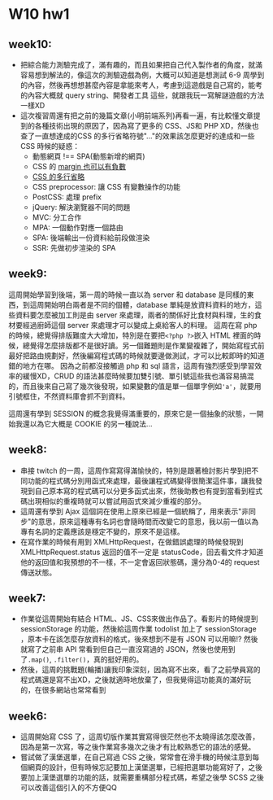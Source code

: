 # W10 hw1

## week10:
* 把綜合能力測驗完成了，滿有趣的，而且如果把自己代入製作者的角度，就滿容易想到解法的，像這次的測驗遊戲為例，大概可以知道是想測試 6-9 周學到的內容，然後再想想甚麼內容是拿能來考人，考慮到這遊戲是自己寫的，能考的內容大概就 query string、開發者工具 這些，就跟我玩一寫解謎遊戲的方法一樣XD
* 這次複習周還有把之前的幾篇文章(小明前端系列)再看一遍，有比較懂文章提到的各種技術出現的原因了，因為寫了更多的 CSS、JS和 PHP XD，然後也查了一直想達成的CSS 的多行省略符號"..."的效果該怎麼更好的達成和一些 CSS 時候的疑惑：
  * 動態網頁 !== SPA(動態新增的網頁)
  * CSS 的 [margin 也可以有負數](https://css-tricks.com/negative-margins/)
  * [CSS 的多行省略](https://zi.media/@carlos-studiocom/post/Wgeq4A)
  * CSS preprocessor: 讓 CSS 有變數操作的功能
  * PostCSS: 處理 prefix
  * jQuery: 解決瀏覽器不同的問題
  * MVC: 分工合作
  * MPA: 一個動作對應一個路由
  * SPA: 後端輸出一份資料給前段做渲染
  * SSR: 先做初步渲染的 SPA

## week9: 

這周開始學習到後端，第一周的時候一直以為 server 和 database 是同樣的東西，到這周開始明白兩者是不同的個體，database 單純是放資料資料的地方，這些資料要怎麼被加工則是由 server 來處理，兩者的關係好比食材與料理，生的食材要經過廚師這個 server 來處理才可以變成上桌給客人的料理。  這周在寫 php 的時候，總覺得排版難度大大增加，特別是在要把`<?php ?>`嵌入 HTML 裡面的時候，總覺得怎麼排版都不是很好讀。另一個難題則是作業變複雜了，開始寫程式前最好把路由規劃好，然後編寫程式碼的時候就要邊做測試，才可以比較即時的知道錯的地方在哪。 因為之前都沒接觸過 php 和 sql 語言，這周有強烈感受到學習效率的緩慢XD，CRUD 的語法甚麼時候要加雙引號、單引號這些我也滿容易搞混的，而且後來自己寫了幾次後發現，如果變數的值是單一個單字例如`'a'`，就要用引號框住，不然資料庫會抓不到資料。

這周還有學到 SESSION 的概念我覺得滿重要的，原來它是一個抽象的狀態，一開始我還以為它大概是 COOKIE 的另一種說法...

## week8: 

* 串接 twitch 的一周，這周作寫寫得滿愉快的，特別是跟著檢討影片學到把不同功能的程式碼分別用函式來處理，最後讓程式碼變得很簡潔這件事，讓我發現到自己原本寫的程式碼可以分更多函式出來，然後助教也有提到當看到程式碼出現相似的重複時就可以嘗試用函式來減少重複的部分。
* 這周還有學到 Ajax 這個詞在使用上原來已經是一個統稱了，用來表示"非同步"的意思，原來這種專有名詞也會隨時間而改變它的意思，我以前一值以為專有名詞的定義應該是穩定不變的，原來不是這樣。
* 在寫作業的時候有用到 XMLHttpRequest，在做錯誤處理的時候發現到XMLHttpRequest.status 返回的值不一定是 statusCode，回去看文件才知道他的返回值和我預想的不一樣，不一定會返回狀態碼，還分為0-4的 request 傳送狀態。


## week7: 
* 作業從這周開始有結合 HTML、JS、CSS來做出作品了。看影片的時候提到 sessionStorage 的功能，然後給這周作業 todolist 加上了 sessionStorage ，原本卡在該怎麼存放資料的格式，後來想到不是有 JSON 可以用嘛!?  然後就寫了之前串 API 常看到但自己一直沒寫過的 JSON，然後也使用到了`.map()`, `.filter()`，真的挺好用的。
* 然後，這周的挑戰題(輪播)讓我印象深刻，因為寫不出來，看了之前學員寫的程式碼還是寫不出XD，之後就適時地放棄了，但我覺得這功能真的滿好玩的，在很多網站也常常看到

## week6: 
* 這周開始寫 CSS 了，這周切版作業其實寫得很茫然也不太曉得該怎麼改善，因為是第一次寫，等之後作業寫多幾次之後才有比較熟悉它的語法的感覺。
* 嘗試做了漢堡選單，在自己寫過 CSS 之後，常常會在滑手機的時候注意到每個網頁的設計，但有時候忘記要加上漢堡選單，已經把選單功能寫好了，之後要加上漢堡選單的功能的話，就需要重構部分程式碼，希望之後學 SCSS 之後可以改善這個引入的不方便QQ